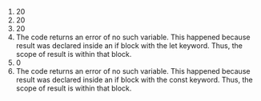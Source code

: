 1. 20
2. 20
3. 20
4. The code returns an error of no such variable. This happened because result was declared inside an if block with the let keyword. Thus, the scope of result is within that block.
5. 0
6. The code returns an error of no such variable. This happened because result was declared inside an if block with the const keyword. Thus, the scope of result is within that block.
